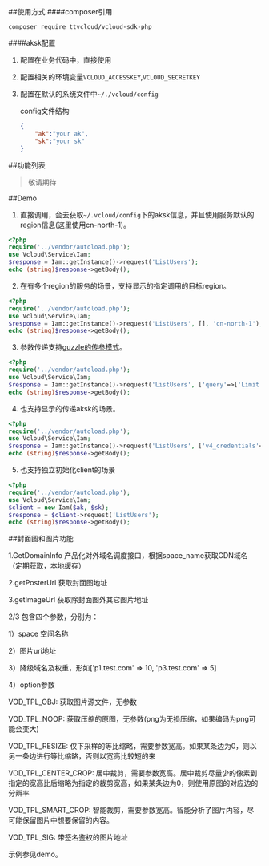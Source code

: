 ##使用方式
####composer引用
```shell
composer require ttvcloud/vcloud-sdk-php
```
####aksk配置

1. 配置在业务代码中，直接使用

2. 配置相关的环境变量`VCLOUD_ACCESSKEY`,`VCLOUD_SECRETKEY`

3. 配置在默认的系统文件中`~/./vcloud/config`

   config文件结构

   ```json
   {
       "ak":"your ak",
       "sk":"your sk"
   }
   ```

##功能列表

>敬请期待

##Demo

1. 直接调用，会去获取`~/.vcloud/config`下的aksk信息，并且使用服务默认的region信息(这里使用cn-north-1)。

```php
<?php
require('../vendor/autoload.php');
use Vcloud\Service\Iam;
$response = Iam::getInstance()->request('ListUsers');
echo (string)$response->getBody();
```

2. 在有多个region的服务的场景，支持显示的指定调用的目标region。

```php
<?php
require('../vendor/autoload.php');
use Vcloud\Service\Iam;
$response = Iam::getInstance()->request('ListUsers', [], 'cn-north-1');
echo (string)$response->getBody();
```

3. 参数传递支持[guzzle的传参模式](<http://docs.guzzlephp.org/en/stable/request-options.html>)。

```php
<?php
require('../vendor/autoload.php');
use Vcloud\Service\Iam;
$response = Iam::getInstance()->request('ListUsers', ['query'=>['Limit'=>10, 'Offset'=>0]], 'cn-north-1');
echo (string)$response->getBody();
```

4. 也支持显示的传递aksk的场景。

```php
<?php
require('../vendor/autoload.php');
use Vcloud\Service\Iam;
$response = Iam::getInstance()->request('ListUsers', ['v4_credentials'=>['ak'=>$ak, 'sk'=>$sk], 'query'=>['Limit'=>10, 'Offset'=>0]], 'cn-north-1');
echo (string)$response->getBody();
```

5. 也支持独立初始化client的场景

```php
<?php
require('../vendor/autoload.php');
use Vcloud\Service\Iam;
$client = new Iam($ak, $sk);
$response = $client->request('ListUsers');
echo (string)$response->getBody();
```

##封面图和图片功能

1.GetDomainInfo 产品化对外域名调度接口，根据space_name获取CDN域名（定期获取，本地缓存）

2.getPosterUrl 获取封面图地址

3.getImageUrl 获取除封面图外其它图片地址

2/3 包含四个参数，分别为：

1）space 空间名称

2）图片uri地址

3）降级域名及权重，形如['p1.test.com' => 10, 'p3.test.com' => 5]

4）option参数

VOD_TPL_OBJ: 获取图片源文件，无参数

VOD_TPL_NOOP: 获取压缩的原图，无参数(png为无损压缩，如果编码为png可能会变大)

VOD_TPL_RESIZE: 仅下采样的等比缩略，需要参数宽高。如果某条边为0，则以另一条边进行等比缩略，否则以宽高比较短的来

VOD_TPL_CENTER_CROP: 居中裁剪，需要参数宽高。居中裁剪尽量少的像素到指定的宽高比后缩略为指定的裁剪宽高，如果某条边为0，则使用原图的对应边的分辨率

VOD_TPL_SMART_CROP: 智能裁剪，需要参数宽高。智能分析了图片内容，尽可能保留图片中想要保留的内容。

VOD_TPL_SIG: 带签名鉴权的图片地址

示例参见demo。

